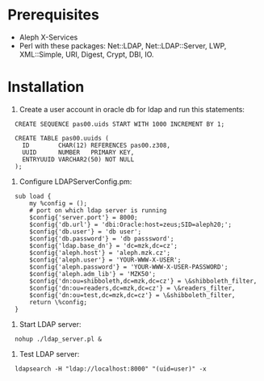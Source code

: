 # Prerequisites #
  * Aleph X-Services
  * Perl with these packages: Net::LDAP, Net::LDAP::Server, LWP, XML::Simple, URI, Digest, Crypt, DBI, IO.

# Installation #

  1. Create a user account in oracle db for ldap and run this statements:
```
  CREATE SEQUENCE pas00.uids START WITH 1000 INCREMENT BY 1;

  CREATE TABLE pas00.uuids (
    ID        CHAR(12) REFERENCES pas00.z308,
    UUID      NUMBER   PRIMARY KEY,
    ENTRYUUID VARCHAR2(50) NOT NULL
  );
```
  1. Configure LDAPServerConfig.pm:
```
  sub load {
      my %config = ();
      # port on which ldap server is running
      $config{'server.port'} = 8000;
      $config{'db.url'} = 'dbi:Oracle:host=zeus;SID=aleph20;';
      $config{'db.user'} = 'db user';
      $config{'db.password'} = 'db passsword';
      $config{'ldap.base_dn'} = 'dc=mzk,dc=cz';
      $config{'aleph.host'} = 'aleph.mzk.cz';
      $config{'aleph.user'} = 'YOUR-WWW-X-USER';
      $config{'aleph.password'} = 'YOUR-WWW-X-USER-PASSWORD';
      $config{'aleph.adm_lib'} = 'MZK50';
      $config{'dn:ou=shibboleth,dc=mzk,dc=cz'} = \&shibboleth_filter,
      $config{'dn:ou=readers,dc=mzk,dc=cz'} = \&readers_filter,
      $config{'dn:ou=test,dc=mzk,dc=cz'} = \&shibboleth_filter,
      return \%config;
  }
```
  1. Start LDAP server:
```
  nohup ./ldap_server.pl &
```
  1. Test LDAP server:
```
  ldapsearch -H "ldap://localhost:8000" "(uid=user)" -x
```